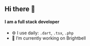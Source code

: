 ## Hi there 👋
#### I am a full stack developer
- ⚙️ I use daily: `.dart`, `.tsx`, `.php`
- 🔭 I’m currently working on Brightbell
<!--
**SumedhU/SumedhU** is a ✨ _special_ ✨ repository because its `README.md` (this file) appears on your GitHub profile.

Here are some ideas to get you started:

- 🔭 I’m currently working on ...
- 🌱 I’m currently learning ...
- 👯 I’m looking to collaborate on ...
- 🤔 I’m looking for help with ...
- 💬 Ask me about ...
- 📫 How to reach me: ...
- 😄 Pronouns: ...
- ⚡ Fun fact: ...
-->
